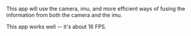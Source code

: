 This app will use the camera, imu, and more efficient ways of fusing the information from both the camera and the imu.

This app works well -- it's about 16 FPS.